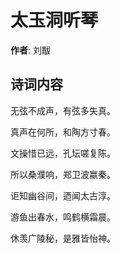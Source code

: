 # 太玉洞听琴

**作者**: 刘黻

## 诗词内容

无弦不成声，有弦多失真。

真声在何所，和陶方寸春。

文操惜已远，孔坛嗟复陈。

所以桑濮响，郑卫波嬴秦。

讵知幽谷间，迺闻太古淳。

游鱼出春水，鸣鹤横霜晨。

休羡广陵秘，是雅皆怡神。

